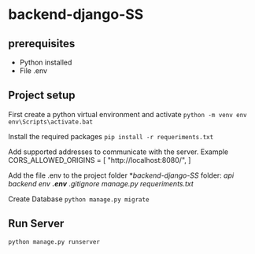 # backend-django-SS

## prerequisites
- Python installed
- File .env

## Project setup
First create a python virtual environment and activate
`python -m venv env`
`env\Scripts\activate.bat`

Install the required packages
`pip install -r requeriments.txt`

Add supported addresses to communicate with the server. Example
CORS_ALLOWED_ORIGINS = [
    "http://localhost:8080/",
]

Add the file .env to the project folder
**backend-django-SS* folder:
*api*
*backend*
*env*
***.env***
*.gitignore*
*manage.py*
*requeriments.txt*

Create Database
`python manage.py migrate`

## Run Server
`python manage.py runserver`
